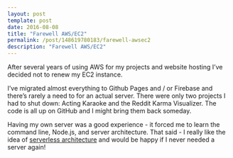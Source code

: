 ```yaml
---
layout: post
template: post
date: 2016-08-08
title: "Farewell AWS/EC2"
permalink: /post/148619780183/farewell-awsec2
description: "Farewell AWS/EC2"
---
```

<p>After several years of using AWS for my projects and website hosting I’ve decided not to renew my EC2 instance.</p><p>I’ve migrated almost everything to Github Pages and / or Firebase and there’s rarely a need to for an actual server. There were only two projects I had to shut down: Acting Karaoke and the Reddit Karma Visualizer. The code is all up on GitHub and I might bring them back someday.</p><p>Having my own server was a good experience - it forced me to learn the command line, Node.js, and server architecture. That said - I really like the idea of <a href="http://martinfowler.com/articles/serverless.html">serverless architecture</a>&nbsp;and would be happy if I never needed a server again!</p>